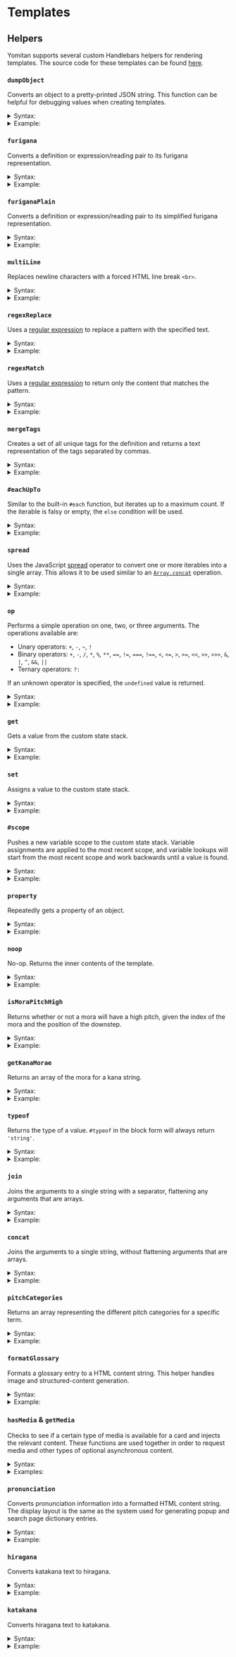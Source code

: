 # Templates

## Helpers

Yomitan supports several custom Handlebars helpers for rendering templates.
The source code for these templates can be found [here](../ext/js/templates/anki-template-renderer.js).

### `dumpObject`

Converts an object to a pretty-printed JSON string.
This function can be helpful for debugging values when creating templates.

<details>
  <summary>Syntax:</summary>

<code>{{dumpObject <i>object</i>}}</code>

- _`object`_ <br>
The object to convert.
</details>
<details>
  <summary>Example:</summary>

<!-- prettier-ignore -->
  ```handlebars
  <pre>{{dumpObject .}}</pre>
  ```

Output:

<!-- prettier-ignore -->
  ```html
  <pre>{
      "key": "value"
  }</pre>
  ```

Preview:

<!-- prettier-ignore -->
  ```html
  {
      "key": "value"
  }
  ```

</details>

### `furigana`

Converts a definition or expression/reading pair to its furigana representation.

<details>
  <summary>Syntax:</summary>

<code>{{furigana <i>definition</i>}}</code><br>
<code>{{furigana <i>expression</i> <i>reading</i>}}</code><br>

- _`definition`_ <br>
  The definition to convert.
- _`expression`_ <br>
  The expression to convert.
- _`reading`_ <br>
The reading to convert.
</details>
<details>
  <summary>Example:</summary>

<!-- prettier-ignore -->
  ```handlebars
  {{furigana .}}
  {{furigana "読む" "よむ"}}
  ```

Output:

<!-- prettier-ignore -->
  ```html
  <ruby>読<rt>よ</rt></ruby>む
  ```

Preview

  <pre><ruby>読<rt>よ</rt></ruby>む</pre>
</details>

### `furiganaPlain`

Converts a definition or expression/reading pair to its simplified furigana representation.

<details>
  <summary>Syntax:</summary>

<code>{{furiganaPlain <i>definition</i>}}</code>
<code>{{furiganaPlain <i>expression</i> <i>reading</i>}}</code><br>

- _`definition`_ <br>
  The definition to convert.
- _`expression`_ <br>
  The expression to convert.
- _`reading`_ <br>
The reading to convert.
</details>
<details>
  <summary>Example:</summary>

<!-- prettier-ignore -->
  ```handlebars
  {{~furiganaPlain .~}}
  {{furiganaPlain "読む" "よむ"}}
  ```

Output:

<!-- prettier-ignore -->
  ```html
  読[よ]む
  ```

</details>

### `multiLine`

Replaces newline characters with a forced HTML line break `<br>`.

<details>
  <summary>Syntax:</summary>

<code>{{#multiLine}}<i>text with multiple lines</i>{{/multiLine}}</code>

</details>
<details>
  <summary>Example:</summary>

<!-- prettier-ignore -->
  ```handlebars
  {{#multiLine~}}
  some
  multiline
  text
  {{~/multiLine}}
  ```

Output:

<!-- prettier-ignore -->
  ```html
  some<br>multiline<br>text
  ```

Preview:

  <pre>some<br>multiline<br>text</pre>
</details>

### `regexReplace`

Uses a [regular expression](https://developer.mozilla.org/en-US/docs/Web/JavaScript/Guide/Regular_Expressions) to replace a pattern with the specified text.

<details>
  <summary>Syntax:</summary>

<code>{{#regexReplace <i>regex</i> <i>replacement</i> <i>[flags]</i>}}<i>text-to-modify</i>{{/regexReplace}}</code><br>
<code>{{regexReplace <i>regex</i> <i>replacement</i> <i>[flags]</i> <i>[text-to-modify]...</i>}}</code><br>

- _`regex`_ <br>
  The raw string used to create the regular expression. This value is passed to the [`RegExp`](https://developer.mozilla.org/en-US/docs/Web/JavaScript/Reference/Global_Objects/RegExp/RegExp) constructor.
- _`replacement`_ <br>
  The text used to replace pattern matches. This supports the standard [special capture group replacements](https://developer.mozilla.org/en-US/docs/Web/JavaScript/Reference/Global_Objects/String/replace#Specifying_a_string_as_a_parameter) as supported by the web browser.
- _`flags`_ _(optional)_ <br>
  Optional flags to pass to the [`RegExp`](https://developer.mozilla.org/en-US/docs/Web/JavaScript/Reference/Global_Objects/RegExp/RegExp) constructor.
- _`text-to-modify`_ <br>
The text that the regular expression is applied to.
If multiple arguments are present, they are all concatenated.
</details>
<details>
  <summary>Example:</summary>

<!-- prettier-ignore -->
  ```handlebars
  {{#regexReplace "\(([^)]*)\)" "$1" "g"~}}Here is (some) (text) (in) (parentheses){{~/regexReplace}}
  ```

Output:

<!-- prettier-ignore -->
  ```html
  Here is some text in parentheses
  ```

</details>

### `regexMatch`

Uses a [regular expression](https://developer.mozilla.org/en-US/docs/Web/JavaScript/Guide/Regular_Expressions) to return only the content that matches the pattern.

<details>
  <summary>Syntax:</summary>

<code>{{#regexMatch <i>regex</i> <i>[flags]</i>}}<i>text-to-modify</i>{{/regexMatch}}</code><br>
<code>{{regexMatch <i>regex</i> <i>[flags]</i> <i>[text-to-modify]...</i>}}</code><br>

- _`regex`_ <br>
  The raw string used to create the regular expression. This value is passed to the [`RegExp`](https://developer.mozilla.org/en-US/docs/Web/JavaScript/Reference/Global_Objects/RegExp/RegExp) constructor.
- _`flags`_ _(optional)_ <br>
  Optional flags to pass to the [`RegExp`](https://developer.mozilla.org/en-US/docs/Web/JavaScript/Reference/Global_Objects/RegExp/RegExp) constructor.
- _`text-to-modify`_ <br>
The text that the regular expression is applied to.
If multiple arguments are present, they are all concatenated.
</details>
<details>
  <summary>Example:</summary>

<!-- prettier-ignore -->
  ```handlebars
  {{#regexMatch "\(([^)]*)\)" "g"~}}Here is (some) (text) (in) (parentheses){{~/regexMatch}}
  ```

Output:

<!-- prettier-ignore -->
  ```html
  (some)(text)(in)(parentheses)
  ```

</details>

### `mergeTags`

Creates a set of all unique tags for the definition and returns a text representation of the tags separated by commas.

<details>
  <summary>Syntax:</summary>

<code>{{mergeTags <i>definition</i> <i>isGroupMode</i> <i>isMergeMode</i>}}</code>

- _`definition`_ <br>
  The root definition object.
- _`isGroupMode`_ _(optional)_ <br>
  Whether or not the display mode is the 'group' mode.
- _`isMergeMode`_ <br>
Whether or not the display mode is the 'merge' mode.
</details>
<details>
  <summary>Example:</summary>

<!-- prettier-ignore -->
  ```handlebars
  {{~mergeTags definition group merge~}}
  ```

Output:

<!-- prettier-ignore -->
  ```html
  v5m, vt, JMdict (English)
  ```

</details>

### `#eachUpTo`

Similar to the built-in `#each` function, but iterates up to a maximum count.
If the iterable is falsy or empty, the `else` condition will be used.

<details>
  <summary>Syntax:</summary>

<code>{{#eachUpTo <i>iterable</i> <i>maxCount</i>}}<i>(modification)</i>{{else}}<i>(else-modification)</i>{{/eachUpTo}}</code>

- _`iterable`_ <br>
  The object that should be looped over. A JavaScript [`for...of`](https://developer.mozilla.org/en-US/docs/Web/JavaScript/Reference/Statements/for...of) loop is used, so the object only needs to be iterable.
- _`maxCount`_ _(optional)_ <br>
  The maximum number of entries to loop over.
- _`modification`_ <br>
  The template used to modify the value. The context is changed to the current item of iteration.
- _`else-modification`_ <br>
The template used in case the iterable is falsy or empty. The context is unchanged.
</details>
<details>
  <summary>Example:</summary>

<!-- prettier-ignore -->
  ```handlebars
  {{~#eachUpTo someArray 5}}{{{.}}}<br>{{else}}Empty{{/mergeTags~}}
  ```

Output:

<!-- prettier-ignore -->
  ```html
  someArray[0]<br>someArray[1]<br>someArray[2]<br>someArray[3]<br>someArray[4]<br>
  ```

Preview:

  <pre>someArray[0]<br>someArray[1]<br>someArray[2]<br>someArray[3]<br>someArray[4]<br></pre>
</details>

### `spread`

Uses the JavaScript [spread](https://developer.mozilla.org/en-US/docs/Web/JavaScript/Reference/Operators/Spread_syntax) operator to convert one or more iterables into a single array.
This allows it to be used similar to an [`Array.concat`](https://developer.mozilla.org/en-US/docs/Web/JavaScript/Reference/Global_Objects/Array/concat) operation.

<details>
  <summary>Syntax:</summary>

<code>{{spread <i>iterable1</i> <i>iterable2</i> <i>...</i> <i>iterableN</i>}}</code>

- _`iterableN`_ <br>
A variable amount of iterable objects to combine into a single array.
</details>
<details>
  <summary>Example:</summary>

<!-- prettier-ignore -->
  ```handlebars
  {{#each (spread array1 array2)}}{{{.}}}<br>{{/each}}
  ```

Output:

<!-- prettier-ignore -->
  ```html
  array1[0]<br>array1[1]<br>array2[0]<br>array2[1]<br>
  ```

Preview:

  <pre>array1[0]<br>array1[1]<br>array2[0]<br>array2[1]<br></pre>
</details>

### `op`

Performs a simple operation on one, two, or three arguments. The operations available are:

- Unary operators: `+`, `-`, `~`, `!`
- Binary operators: `+`, `-`, `/`, `*`, `%`, `**`, `==`, `!=`, `===`, `!==`, `<`, `<=`, `>`, `>=`, `<<`, `>>`, `>>>`, `&`, `|`, `^`, `&&`, `||`
- Ternary operators: `?:`

If an unknown operator is specified, the `undefined` value is returned.

<details>
  <summary>Syntax:</summary>

<code>{{op <i>operator</i> <i>operand1</i> <i>[operand2]</i> <i>[operand3]</i>}}</code>

- _`operator`_ <br>
  One of the unary, binary, or ternary operators.
- _`operand1`_ <br>
  The first operand of the operation.
- _`operand2`_ _(Optional)_<br>
  The second operand of the operation.
- _`operand3`_ _(Optional)_<br>
The third operand of the operation.
</details>
<details>
  <summary>Example:</summary>

<!-- prettier-ignore -->
  ```handlebars
  {{#if (op "===" value1 value2)}}Values are equal{{/if~}}<br>
  {{~#op "-" value1}}{{/op~}}<br>
  {{~op "?:" value1 "a" "b"}}
  ```

Output:

<!-- prettier-ignore -->
  ```html
  Values are equal<br>-32<br>a
  ```

Preview:

  <pre>Values are equal<br>-32<br>a</pre>
</details>

### `get`

Gets a value from the custom state stack.

<details>
  <summary>Syntax:</summary>

<code>{{get <i>name</i>}}</code>

- _`name`_ <br>
The name of the variable to get.
</details>
<details>
  <summary>Example:</summary>

<!-- prettier-ignore -->
  ```handlebars
  {{get "some-text"}}
  ```

Output:

<!-- prettier-ignore -->
  ```html
  This is the value of some-text!
  ```

</details>

### `set`

Assigns a value to the custom state stack.

<details>
  <summary>Syntax:</summary>

<code>{{#set <i>name</i>}}<i>value</i>{{/get}}</code><br>
<code>{{set <i>name</i> <i>value</i>}}</code><br>

- _`name`_ <br>
  The name of the variable to assign.
- _`value`_ <br>
The value of the variable.
</details>
<details>
  <summary>Example:</summary>

<!-- prettier-ignore -->
  ```handlebars
  {{#set "some-text"}}This is the value of some-text!{{/set~}}
  {{~set "some-number" 32}}
  ```

Output:

<!-- prettier-ignore -->
  ```html
  ```

</details>

### `#scope`

Pushes a new variable scope to the custom state stack.
Variable assignments are applied to the most recent scope,
and variable lookups will start from the most recent scope and work backwards until a value is found.

<details>
  <summary>Syntax:</summary>

<code>{{#scope}}<i>content</i>{{/scope}}</code>

- _`name`_ <br>
  The name of the variable to assign.
- _`value`_ <br>
The value of the variable.
</details>
<details>
  <summary>Example:</summary>

<!-- prettier-ignore -->
  ```handlebars
  {{~set "key" 32~}}
  {{~get "key"~}},
  {{~#scope~}}
    {{~#get "key"~}},
    {{~#set "key" 64~}}
    {{~#get "key"~}},
  {{~/scope~}}
  {{~get "key"~}}
  ```

Output:

<!-- prettier-ignore -->
  ```html
  32,32,64,32
  ```

</details>

### `property`

Repeatedly gets a property of an object.

<details>
  <summary>Syntax:</summary>

<code>{{property <i>object</i> <i>property1</i> <i>property2</i> <i>...</i> <i>propertyN</i>}}</code>

- _`object`_ <br>
  The initial object to use.
- _`propertyN`_ <br>
A chain of property names to get on the object.
</details>
<details>
  <summary>Example:</summary>

<!-- prettier-ignore -->
  ```handlebars
  {{property someObject "field" 0 "toString"}}
  ```

Output:

<!-- prettier-ignore -->
  ```html
  function toString() { [native code] }
  ```

</details>

### `noop`

No-op. Returns the inner contents of the template.

<details>
  <summary>Syntax:</summary>

<code>{{#noop}}<i>content</i>{{/noop}}</code>

</details>
<details>
  <summary>Example:</summary>

<!-- prettier-ignore -->
  ```handlebars
  {{noop}}Unchanged content{{/noop}}
  ```

Output:

<!-- prettier-ignore -->
  ```html
  Unchanged content
  ```

</details>

### `isMoraPitchHigh`

Returns whether or not a mora will have a high pitch, given the index of the mora and the position of the downstep.

<details>
  <summary>Syntax:</summary>

<code>{{isMoraPitchHigh <i>index</i> <i>position</i>}}</code>

</details>
<details>
  <summary>Example:</summary>

<!-- prettier-ignore -->
  ```handlebars
  {{#if (isMoraPitchHigh 1 2)}}High pitch{{else}}Low pitch{{/if}}
  ```

Output:

<!-- prettier-ignore -->
  ```html
  High pitch
  ```

</details>

### `getKanaMorae`

Returns an array of the mora for a kana string.

<details>
  <summary>Syntax:</summary>

<code>{{getKanaMorae <i>kana-string</i>}}</code>

</details>
<details>
  <summary>Example:</summary>

<!-- prettier-ignore -->
  ```handlebars
  {{#each (getKanaMorae "よみたん")}}{{{.}}}<br>{{/each}}
  ```

Output:

<!-- prettier-ignore -->
  ```html
  よ<br>み<br>た<br>ん<br>
  ```

Preview:

  <pre>よ<br>み<br>た<br>ん<br></pre>
</details>

### `typeof`

Returns the type of a value. `#typeof` in the block form will always return `'string'`.

<details>
  <summary>Syntax:</summary>

<code>{{typeof <i>value</i>}}</code><br>
<code>{{#typeof}}<i>value</i>{{/typeof}}</code><br>

- _`value`_ <br>
The value to check.
</details>
<details>
  <summary>Example:</summary>

<!-- prettier-ignore -->
  ```handlebars
  {{typeof "よみたん"}}
  {{typeof 1}}
  {{#typeof}}よみたん{{/typeof}}
  ```

Output:

<!-- prettier-ignore -->
  ```html
  string
  number
  string
  ```

</details>

### `join`

Joins the arguments to a single string with a separator, flattening any arguments that are arrays.

<details>
  <summary>Syntax:</summary>

<code>{{join <i>separator</i> <i>value1</i> <i>value2</i> <i>valueN</i>...}}</code><br>

- _`separator`_ <br>
  The separator string to use between values.
- _`valueN`_ <br>
An individual value to join into the resulting string
</details>
<details>
  <summary>Example:</summary>

<!-- prettier-ignore -->
  ```handlebars
  {{set "index" 32~}}
  {{~join "_" "yomitan" (get "index") "value"}}
  ```

Output:

<!-- prettier-ignore -->
  ```html
  yomitan_32_value
  ```

</details>

### `concat`

Joins the arguments to a single string, without flattening arguments that are arrays.

<details>
  <summary>Syntax:</summary>

<code>{{concat <i>value1</i> <i>value1</i> <i>valueN</i>...}}</code><br>

- _`valueN`_ <br>
A value to join into the resulting string
</details>
<details>
  <summary>Example:</summary>

<!-- prettier-ignore -->
  ```handlebars
  {{set "index" 32~}}
  {{~concat "yomitan_" (get "index") "_value"}}
  ```

Output:

<!-- prettier-ignore -->
  ```html
  yomitan_32_value
  ```

</details>

### `pitchCategories`

Returns an array representing the different pitch categories for a specific term.

<details>
  <summary>Syntax:</summary>

<code>{{pitchCategories @root}}</code><br>

- _`@root`_ <br>
The argument passed should always be the root data object.
</details>
<details>
  <summary>Example:</summary>

<!-- prettier-ignore -->
  ```handlebars
  [{{#each (pitchCategories @root)}}{{.}}{{#unless @last}}, {{/unless}}{{/each}}]
  ```

Output:

<!-- prettier-ignore -->
  ```html
  [heiban, kifuku]
  ```

</details>

### `formatGlossary`

Formats a glossary entry to a HTML content string. This helper handles image and
structured-content generation.

<details>
  <summary>Syntax:</summary>

<code>{{formatGlossary <i>dictionary</i> <i>definitionEntry</i>}}</code><br>

- _`dictionary`_ <br>
  The dictionary that the glossary entry belongs to.
- _`definitionEntry`_ <br>
The definition entry object in raw form.
</details>
<details>
  <summary>Example:</summary>

<!-- prettier-ignore -->
  ```handlebars
  {{#each glossary}}{{formatGlossary ../dictionary .}}{{/each}}
  ```

Output:

<!-- prettier-ignore -->
  ```html
  Here is the content of a gloss, which may include formatted HTML.
  ```

</details>

### `hasMedia` & `getMedia`

Checks to see if a certain type of media is available for a card and injects the relevant content.
These functions are used together in order to request media and other types of optional asynchronous content.

<details>
  <summary>Syntax:</summary>

<code>{{hasMedia <i>type</i> <i>args</i>...}}</code><br>
<code>{{getMedia <i>type</i> <i>args</i>... <i>[escape=true|false]</i>}}</code><br>

- _`type`_ <br>
  The type of media to check for.
- _`args`_ <br>
  Additional arguments for the media. The arguments depend on the media type.
- _`escape`_ _(optional)_ <br>
  Whether or not the resulting text should be HTML-escaped. If omitted, defaults to `true`.

**Available media types and arguments**

- <code>"audio"</code>
- <code>"screenshot"</code>
- <code>"clipboardImage"</code>
- <code>"clipboardText"</code>
- <code>"selectionText"</code>
- <code>"textFurigana" <i>japaneseText</i> <i>readingMode="default|hiragana|katakana"</i></code>
- <code>"dictionaryMedia" <i>fileName</i> <i>dictionary="Dictionary Name"</i></code>
</details>
<details>
  <summary>Examples:</summary>

<!-- prettier-ignore -->
  ```handlebars
  {{#if (hasMedia "audio")}}The audio file name is: {{getMedia "audio"}}{{/if}}

  {{#if (hasMedia "screenshot")}}The screenshot file name is: {{getMedia "screenshot"}}{{/if}}

  {{#if (hasMedia "clipboardImage")}}The clipboard image file name is: {{getMedia "clipboardImage"}}{{/if}}

  {{#if (hasMedia "clipboardText")}}The clipboard text is: {{getMedia "clipboardText"}}{{/if}}

  {{#if (hasMedia "selectionText")}}The selection text is: {{getMedia "selectionText"}}{{/if}}

  {{#if (hasMedia "textFurigana" "日本語")}}This is an example of text with generated furigana: {{getMedia "textFurigana" "日本語" escape=false}}{{/if}}

  {{#if (hasMedia "dictionaryMedia" "image.png" dictionary="Example Dictionary")}}The remapped file name for image.png is: {{getMedia "dictionaryMedia" "image.png" dictionary="Example Dictionary"}}{{/if}}
  ```

Output:

<!-- prettier-ignore -->
  ```html
  The audio file name is: yomitan_audio_にほんご_日本語.mp3

  The screenshot file name is: yomitan_browser_screenshot_にほんご_日本語.png

  The clipboard image file name is: yomitan_clipboard_image_にほんご_日本語.png

  The clipboard text is: This is the clipboard text

  The selection text is: This is the selection text

  The selection text is: This is the selection text

  This is an example of text with generated furigana: <ruby>日本語<rt>にほんご</rt></ruby>

  The remapped file name for image.png is: yomitan_dictionary_media_1_にほんご_日本語.png
  ```

</details>

### `pronunciation`

Converts pronunciation information into a formatted HTML content string. The display layout is the
same as the system used for generating popup and search page dictionary entries.

<details>
  <summary>Syntax:</summary>

<code>{{pronunciation <i>format=string</i> <i>reading=string</i> <i>downstepPosition=integer</i> <i>[nasalPositions=array]</i> <i>[devoicePositions=array]</i>}}</code><br>

- _`format`_ <br>
  The format of the HTML to generate. This can be any of the following values:
  - `'text'`
  - `'graph'`
  - `'position'`
- _`reading`_ <br>
  The kana reading of the term.
- _`downstepPosition`_ <br>
  The mora position of the downstep in the reading.
- _`nasalPositions`_ _(optional)_ <br>
  An array of indices of mora that have a nasal pronunciation.
- _`devoicePositions`_ _(optional)_ <br>
An array of indices of mora that are devoiced.
</details>
<details>
  <summary>Example:</summary>

<!-- prettier-ignore -->
  ```handlebars
  {{~pronunciation format='text' reading='よむ' downstepPosition=1~}}
  ```

</details>

### `hiragana`

Converts katakana text to hiragana.

<details>
  <summary>Syntax:</summary>

<code>{{hiragana <i>value</i> <i>[keepProlongedSoundMarks=true|false]</i>}}</code><br>
<code>{{#hiragana <i>[keepProlongedSoundMarks=true|false]</i>}}<i>value</i>{{/hiragana}}</code><br>

- _`value`_ <br>
  The text to convert.
- _`keepProlongedSoundMarks`_ _(optional)_ <br>
Whether or not the `ー` character should be kept or converted to a vowel character.
Defaults to `false` if not specified.
</details>
<details>
  <summary>Example:</summary>

<!-- prettier-ignore -->
  ```handlebars
  {{hiragana "よみたん ヨミたん ヨミタン"}}
  {{#hiragana}}よみたん ヨミたん ヨミタン{{/hiragana}}
  {{#hiragana}}ローマ字{{/hiragana}}
  {{#hiragana keepProlongedSoundMarks=true}}ローマ字{{/hiragana}}
  ```

Output:

<!-- prettier-ignore -->
  ```html
  よみたん よみたん よみたん
  よみたん よみたん よみたん
  ろうま字
  ろーま字
  ```

</details>

### `katakana`

Converts hiragana text to katakana.

<details>
  <summary>Syntax:</summary>

<code>{{katakana <i>text</i>}}</code><br>
<code>{{#katakana}}<i>text</i>{{/katakana}}</code><br>

- _`text`_ <br>
The text to convert.
</details>
<details>
  <summary>Example:</summary>

<!-- prettier-ignore -->
  ```handlebars
  {{katakana "よみたん ヨミたん ヨミタン"}}
  {{#katakana}}よみたん ヨミたん ヨミタン{{/katakana}}
  ```

Output:

<!-- prettier-ignore -->
  ```html
  ヨミタン ヨミタン ヨミタン
  ヨミタン ヨミタン ヨミタン
  ```

</details>
